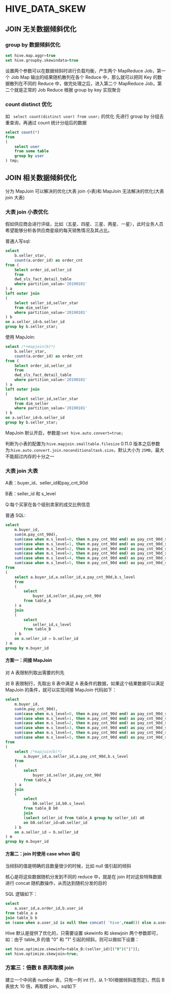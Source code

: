 # HIVE_DATA_SKEW
## JOIN 无关数据倾斜优化
### group by 数据倾斜优化
```sql
set hive.map.aggr=true
set hive.groupby.skewindata=true
```
设置两个参数可以在数据倾斜时进行负载均衡，产生两个 MapReduce Job，第一个 Job Map 输出的结果随机散列在各个 Reduce 中，那么就可以把同 Key 的数据散列在不同的 Reduce 中，做完处理之后，进入第二个 MapReduce Job，第二个就是正常的 Job Reduce 根据 group by key 实现聚合

### count distinct 优化
如 ``` select count(distinct user) from user;``` 的优化
先进行 group by 分组去重查询，再通过 count 统计分组后的数据
```sql
select count(*)
from 
(
    select user
    from some table
    group by user
) tmp;
```
## JOIN 相关数据倾斜优化
分为 MapJoin 可以解决的优化(大表 join 小表)和 MapJoin 无法解决的优化(大表 join 大表)
### 大表 join 小表优化

假如供应商会进行评级，比如（五星、四星、三星、两星、一星），此时业务人员希望能够分析各供应商星级的每天销售情况及其占比。

普通人写sql:
```sql
select 
    b.seller_star,
    count(a.order_id) as order_cnt
from (
    Select order_id,seller_id
    from
    dwd_sls_fact_detail_table
    where partition_value='20190101'
) a 
left outer join
(
    Select seller_id,seller_star
    from dim_seller
    where partition_value='20190101'
) b
on a.seller_id=b.seller_id
group by b.seller_star;
```
使用 MapJoin:
```sql
select /*+mapjoin(b)*/
    b.seller_star,
    count(a.order_id) as order_cnt
from (
    Select order_id,seller_id
    from
    dwd_sls_fact_detail_table
    where partition_value='20190101'
) a 
left outer join
(
    Select seller_id,seller_star
    from dim_seller
    where partition_value='20190101'
) b
on a.seller_id=b.seller_id
group by b.seller_star;
```
MapJoin 默认开启，参数是:```set hive.auto.convert=true;```

判断为小表的配置为:```hive.mapjoin.smalltable.filesize``` 0.11.0 版本之后参数为:```hive.auto.convert.join.noconditionaltask.size```，默认大小为 `25MB`，最大不能超过内存的十分之一

### 大表 join 大表
A表：buyer_id、seller_id和pay_cnt_90d

B表：seller_id 和 s_level

Q:每个买家在各个级别卖家的成交比例信息

普通 SQL:
```sql
select
    m.buyer_id,
    sum(m.pay_cnt_90d),
    sum(case when m.s_level=0, then m.pay_cnt_90d end) as pay_cnt_90d_s0,
    sum(case when m.s_level=1, then m.pay_cnt_90d end) as pay_cnt_90d_s1,
    sum(case when m.s_level=2, then m.pay_cnt_90d end) as pay_cnt_90d_s2,
    sum(case when m.s_level=3, then m.pay_cnt_90d end) as pay_cnt_90d_s3,
    sum(case when m.s_level=4, then m.pay_cnt_90d end) as pay_cnt_90d_s4,
    sum(case when m.s_level=5, then m.pay_cnt_90d end) as pay_cnt_90d_s5
from
(
    select a.buyer_id,a.seller_id,a.pay_cnt_90d,b.s_level
    from
    (
        select 
            buyer_id,seller_id,pay_cnt_90d
        from table_A
    ) a
    join
    (
        select
            seller_id,s_level
        from table_B
    ) b
    on a.seller_id = b.seller_id
) m
group by m.buyer_id
```

#### 方案一：间接 MapJoin
对 A 表限制列取出需要的列先

对 B 表限制行，先取出 B 表中满足 A 表条件的数据，如果这个结果数据可以满足 MapJoin 的条件，就可以实现间接 MapJoin 代码如下：
```sql
select
    m.buyer_id,
    sum(m.pay_cnt_90d),
    sum(case when m.s_level=0, then m.pay_cnt_90d end) as pay_cnt_90d_s0,
    sum(case when m.s_level=1, then m.pay_cnt_90d end) as pay_cnt_90d_s1,
    sum(case when m.s_level=2, then m.pay_cnt_90d end) as pay_cnt_90d_s2,
    sum(case when m.s_level=3, then m.pay_cnt_90d end) as pay_cnt_90d_s3,
    sum(case when m.s_level=4, then m.pay_cnt_90d end) as pay_cnt_90d_s4,
    sum(case when m.s_level=5, then m.pay_cnt_90d end) as pay_cnt_90d_s5
from
(
    select /*mapjoin(b)*/
        a.buyer_id,a.seller_id,a.pay_cnt_90d,b.s_level
    from
    (
        select 
            buyer_id,seller_id,pay_cnt_90d
        from table_A
    ) a
    join
    (
        select
            b0.seller_id,b0.s_level
        from table_B b0
        join
        (select seller_id from table_A group by seller_id) a0
        on b0.seller_id=a0.seller_id
    ) b
    on a.seller_id = b.seller_id
) m
group by m.buyer_id
```

#### 方案二：join 时使用 case when 语句
当倾斜的值是明确的且数量很少的时候，比如 null 值引起的倾斜

核心是将这些数据随机分发到不同的 reduce 中，就是在 join 时对这些特殊数据进行 concat 随机数操作，从而达到随机分发的目的

SQL 逻辑如下：
```sql
select 
    a.user_id,a.order_id,b.user_id
from table_a a
join table_b b
on (case when a.user_id is null then concat( 'hive',read()) else a.user_id end) = b.user_id
```
Hive 默认是提供了优化的，只需要设置 skewinfo 和 skewjoin 两个参数即可，如：由于 table_B 的值 "0" 和 "1" 引起的倾斜，则可以做如下设置：
```sql
set hive.optimize.skewinfo=table_B:(seller_id)[("0")("1")];
set hive.optimize.skewjoin=true;
```

### 方案三：倍数 B 表再取模 join
建立一个中间表 number 表，只有一列 int 行，从 1-10(根据倾斜度而定)，然后 B 表放大 10 倍，再取模 join，sql如下
```sql

```
